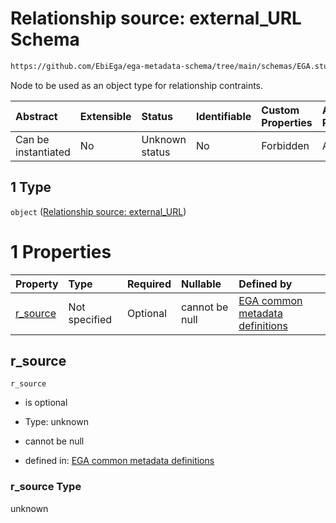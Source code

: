 # Relationship source: external\_URL Schema

```txt
https://github.com/EbiEga/ega-metadata-schema/tree/main/schemas/EGA.study.json#/properties/study_relationships/items/allOf/1/anyOf/2/allOf/1/anyOf/1
```

Node to be used as an object type for relationship contraints.

| Abstract            | Extensible | Status         | Identifiable | Custom Properties | Additional Properties | Access Restrictions | Defined In                                                                 |
| :------------------ | :--------- | :------------- | :----------- | :---------------- | :-------------------- | :------------------ | :------------------------------------------------------------------------- |
| Can be instantiated | No         | Unknown status | No           | Forbidden         | Allowed               | none                | [EGA.study.json\*](../../../schemas/EGA.study.json "open original schema") |

## 1 Type

`object` ([Relationship source: external\_URL](ega-12-definitions-relationship-source-external_url.md))

# 1 Properties

| Property               | Type          | Required | Nullable       | Defined by                                                                                                                                                                                                                                                         |
| :--------------------- | :------------ | :------- | :------------- | :----------------------------------------------------------------------------------------------------------------------------------------------------------------------------------------------------------------------------------------------------------------- |
| [r\_source](#r_source) | Not specified | Optional | cannot be null | [EGA common metadata definitions](ega-12-definitions-relationship-source-external_url-properties-r_source.md "https://github.com/EbiEga/ega-metadata-schema/tree/main/schemas/EGA.common-definitions.json#/definitions/r-source-external_URL/properties/r_source") |

## r\_source



`r_source`

*   is optional

*   Type: unknown

*   cannot be null

*   defined in: [EGA common metadata definitions](ega-12-definitions-relationship-source-external_url-properties-r_source.md "https://github.com/EbiEga/ega-metadata-schema/tree/main/schemas/EGA.common-definitions.json#/definitions/r-source-external_URL/properties/r_source")

### r\_source Type

unknown
